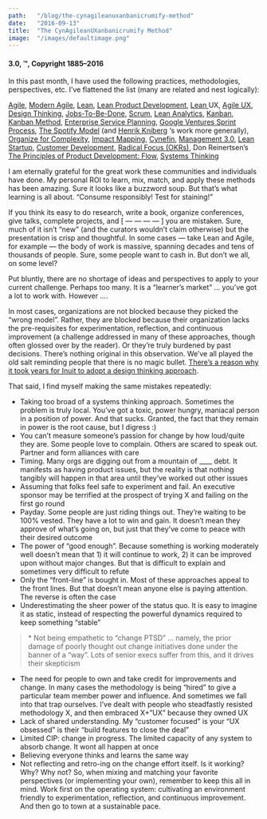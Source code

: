 ```yaml
---
path:	"/blog/the-cynagileanuxanbanicrumify-method"
date:	"2016-09-13"
title:	"The CynAgileanUXanbanicrumify Method"
image:	"/images/defaultimage.png"
---
```


#### 3.0, **™, Copyright 1885–2016**

In this past month, I have used the following practices, methodologies, perspectives, etc. I’ve flattened the list (many are related and nest logically):

[Agile](http://agilemanifesto.org/), [Modern Agile](https://www.industriallogic.com/blog/modern-agile/), [Lean](http://www.lean.org/), [Lean Product Development](http://www.npd-solutions.com/lpdpractices.html), [Lean ](http://www.jeffgothelf.com/lean-ux-book/)UX, [Agile UX](http://www.agile-ux.com/), [Design Thinking](https://designthinking.ideo.com/), [Jobs-To-Be-Done](http://www.christenseninstitute.org/key-concepts/jobs-to-be-done/), [Scrum](https://www.scrumalliance.org/why-scrum), [Lean Analytics](http://leananalyticsbook.com/), [Kanban](https://en.wikipedia.org/wiki/Kanban), [Kanban Method](http://www.djaa.com/principles-kanban-method-0), [Enterprise Service Planning](http://www.djaa.com/introducing-enterprise-services-planning), [Google Ventures Sprint Process](http://www.thesprintbook.com/), [The Spotify Model](https://labs.spotify.com/2014/03/27/spotify-engineering-culture-part-1/) (and [Henrik Kniberg](https://medium.com/u/3ccad081c81a) ‘s work more generally), [Organize for Complexity](http://www.organizeforcomplexity.com/), [Impact Mapping](https://www.impactmapping.org/), [Cynefin](https://www.infoq.com/articles/cynefin-introduction), [Management 3.0](https://management30.com/product/management30/), [Lean Startup](http://theleanstartup.com/), [Customer Development](https://steveblank.com/2012/03/29/nail-the-customer-development-manifesto/), [Radical Focus (OKRs)](http://eleganthack.com/radical-focus-is-here/), Don Reinertsen’s [The Principles of Product Development: Flow](http://www.leanproductflow.com/), [Systems Thinking](http://www.thwink.org/sustain/glossary/SystemsThinking.htm)

I am eternally grateful for the great work these communities and individuals have done. My personal ROI to learn, mix, match, and apply these methods has been amazing. Sure it looks like a buzzword soup. But that’s what learning is all about. “Consume responsibly! Test for staining!”

If you think its easy to do research, write a book, organize conferences, give talks, complete projects, and [ — — — — ] you are mistaken. Sure, much of it isn’t “new” (and the curators wouldn’t claim otherwise) but the presentation is crisp and thoughtful. In some cases — take Lean and Agile, for example — the body of work is massive, spanning decades and tens of thousands of people. Sure, some people want to cash in. But don’t we all, on some level?

Put bluntly, there are no shortage of ideas and perspectives to apply to your current challenge. Perhaps too many. It is a “learner’s market” … you’ve got a lot to work with. However ….

In most cases, organizations are not blocked because they picked the “wrong model”. Rather, they are blocked because their organization lacks the pre-requisites for experimentation, reflection, and continuous improvement (a challenge addressed in many of these approaches, though often glossed over by the reader). Or they’re truly burdened by past decisions. There’s nothing original in this observation. We’ve all played the old salt reminding people that there is no magic bullet. [There’s a reason why it took years for Inuit to adopt a design thinking approach](https://hbr.org/2015/01/intuits-ceo-on-building-a-design-driven-company).

That said, I find myself making the same mistakes repeatedly:

* Taking too broad of a systems thinking approach. Sometimes the problem is truly local. You’ve got a toxic, power hungry, maniacal person in a position of power. And that sucks. Granted, the fact that they remain in power is the root cause, but I digress :)
* You can’t measure someone’s passion for change by how loud/quite they are. Some people love to complain. Others are scared to speak out. Partner and form alliances with care
* Timing. Many orgs are digging out from a mountain of \_\_\_\_ debt. It manifests as having product issues, but the reality is that nothing tangibly will happen in that area until they’ve worked out other issues
* Assuming that folks feel safe to experiment and fail. An executive sponsor may be terrified at the prospect of trying X and failing on the first go round
* Payday. Some people are just riding things out. They’re waiting to be 100% vested. They have a lot to win and gain. It doesn’t mean they approve of what’s going on, but just that they’ve come to peace with their desired outcome
* The power of “good enough”. Because something is working moderately well doesn’t mean that 1) it will continue to work, 2) it can be improved upon without major changes. But that is difficult to explain and sometimes very difficult to refute
* Only the “front-line” is bought in. Most of these approaches appeal to the front lines. But that doesn’t mean anyone else is paying attention. The reverse is often the case
* Underestimating the sheer power of the status quo. It is easy to imagine it as static, instead of respecting the powerful dynamics required to keep something “stable”

> [](https://twitter.com/johncutlefish/status/772044832747294720)* Not being empathetic to “change PTSD” … namely, the prior damage of poorly thought out change initiatives done under the banner of a “way”. Lots of senior execs suffer from this, and it drives their skepticism
* The need for people to own and take credit for improvements and change. In many cases the methodology is being “hired” to give a particular team member power and influence. And sometimes we fall into that trap ourselves. I’ve dealt with people who steadfastly resisted methodology X, and then embraced X+”UX” because they owned UX
* Lack of shared understanding. My “customer focused” is your “UX obsessed” is their “build features to close the deal”
* Limited CIP: change in progress. The limited capacity of any system to absorb change. It wont all happen at once
* Believing everyone thinks and learns the same way
* Not reflecting and retro-ing on the change effort itself. Is it working? Why? Why not?
So, when mixing and matching your favorite perspectives (or implementing your own), remember to keep this all in mind. Work first on the operating system: cultivating an environment friendly to experimentation, reflection, and continuous improvement. And then go to town at a sustainable pace.

